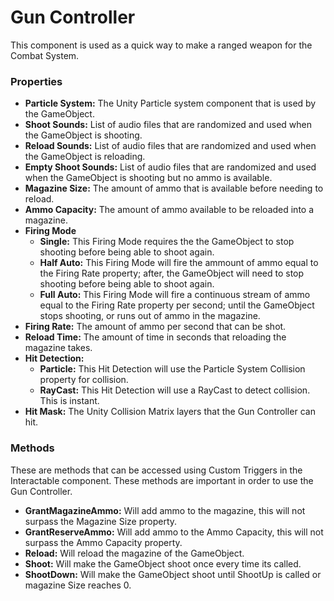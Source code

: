 # Gun Controller
This component is used as a quick way to make a ranged weapon for the Combat System.

### Properties

+ **Particle System:** The Unity Particle system component that is used by the GameObject.
+ **Shoot Sounds:** List of audio files that are randomized and used when the GameObject is shooting.
+ **Reload Sounds:** List of audio files that are randomized and used when the GameObject is reloading.
+ **Empty Shoot Sounds:** List of audio files that are randomized and used when the GameObject is shooting but no ammo is available.
+ **Magazine Size:** The amount of ammo that is available before needing to reload.
+ **Ammo Capacity:** The amount of ammo available to be reloaded into a magazine.
+ **Firing Mode**
  - **Single:** This Firing Mode requires the the GameObject to stop shooting before being able to shoot again.
  - **Half Auto:** This Firing Mode will fire the ammount of ammo equal to the Firing Rate property; after, the GameObject will need to stop shooting before being able to shoot again.
  - **Full Auto:** This Firing Mode will fire a continuous stream of ammo equal to the Firing Rate property per second; until the GameObject stops shooting, or runs out of ammo in the magazine.
+ **Firing Rate:** The amount of ammo per second that can be shot.
+ **Reload Time:** The amount of time in seconds that reloading the magazine takes.
+ **Hit Detection:**
  - **Particle:** This Hit Detection will use the Particle System Collision property for collision.
  - **RayCast:** This Hit Detection will use a RayCast to detect collision. This is instant.
+ **Hit Mask:** The  Unity Collision Matrix layers that the Gun Controller can hit.

### Methods
These are methods that can be accessed using Custom Triggers in the Interactable component. These methods are important in order to use the Gun Controller.

+ **GrantMagazineAmmo:** Will add ammo to the magazine, this will not surpass the Magazine Size property.
+ **GrantReserveAmmo:** Will add ammo to the Ammo Capacity, this will not surpass the Ammo Capacity property.
+ **Reload:** Will reload the magazine of the GameObject.
+ **Shoot:** Will make the GameObject shoot once every time its called.
+ **ShootDown:** Will make the GameObject shoot until ShootUp is called or magazine Size reaches 0.
